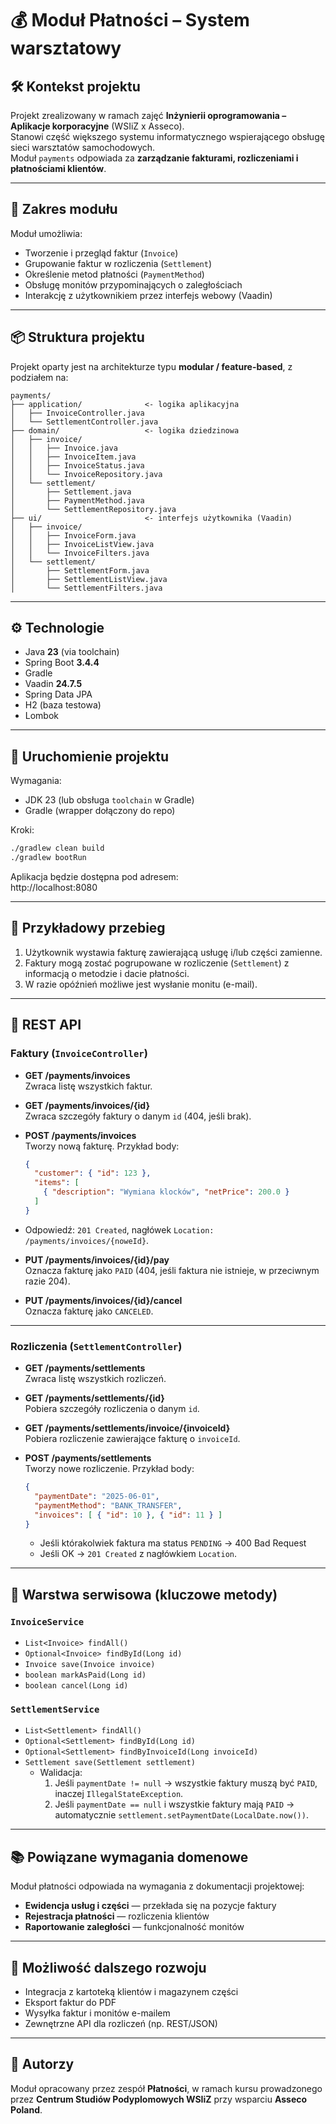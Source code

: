 # 💰 Moduł Płatności – System warsztatowy

## 🛠 Kontekst projektu

Projekt zrealizowany w ramach zajęć **Inżynierii oprogramowania – Aplikacje korporacyjne** (WSIiZ x Asseco).  
Stanowi część większego systemu informatycznego wspierającego obsługę sieci warsztatów samochodowych.  
Moduł `payments` odpowiada za **zarządzanie fakturami, rozliczeniami i płatnościami klientów**.

---

## 🎯 Zakres modułu

Moduł umożliwia:
- Tworzenie i przegląd faktur (`Invoice`)
- Grupowanie faktur w rozliczenia (`Settlement`)
- Określenie metod płatności (`PaymentMethod`)
- Obsługę monitów przypominających o zaległościach
- Interakcję z użytkownikiem przez interfejs webowy (Vaadin)

---

## 📦 Struktura projektu

Projekt oparty jest na architekturze typu **modular / feature-based**, z podziałem na:

```
payments/
├── application/              <- logika aplikacyjna
│   ├── InvoiceController.java
│   └── SettlementController.java
├── domain/                   <- logika dziedzinowa
│   ├── invoice/
│   │   ├── Invoice.java
│   │   ├── InvoiceItem.java
│   │   ├── InvoiceStatus.java
│   │   └── InvoiceRepository.java
│   └── settlement/
│       ├── Settlement.java
│       ├── PaymentMethod.java
│       └── SettlementRepository.java
├── ui/                       <- interfejs użytkownika (Vaadin)
│   ├── invoice/
│   │   ├── InvoiceForm.java
│   │   ├── InvoiceListView.java
│   │   └── InvoiceFilters.java
│   └── settlement/
│       ├── SettlementForm.java
│       ├── SettlementListView.java
│       └── SettlementFilters.java
```

---

## ⚙️ Technologie

- Java **23** (via toolchain)
- Spring Boot **3.4.4**
- Gradle
- Vaadin **24.7.5**
- Spring Data JPA
- H2 (baza testowa)
- Lombok

---

## 🧪 Uruchomienie projektu

Wymagania:
- JDK 23 (lub obsługa `toolchain` w Gradle)
- Gradle (wrapper dołączony do repo)

Kroki:

```bash
./gradlew clean build
./gradlew bootRun
```

Aplikacja będzie dostępna pod adresem:  
http://localhost:8080

---

## 🧾 Przykładowy przebieg

1. Użytkownik wystawia fakturę zawierającą usługę i/lub części zamienne.
2. Faktury mogą zostać pogrupowane w rozliczenie (`Settlement`) z informacją o metodzie i dacie płatności.
3. W razie opóźnień możliwe jest wysłanie monitu (e-mail).

---

## 📮 REST API

### Faktury (`InvoiceController`)

- **GET /payments/invoices**  
  Zwraca listę wszystkich faktur.

- **GET /payments/invoices/{id}**  
  Zwraca szczegóły faktury o danym `id` (404, jeśli brak).

- **POST /payments/invoices**  
  Tworzy nową fakturę. Przykład body:
  ```json
  {
    "customer": { "id": 123 },
    "items": [
      { "description": "Wymiana klocków", "netPrice": 200.0 }
    ]
  }
  ```
- Odpowiedź: `201 Created`, nagłówek `Location: /payments/invoices/{noweId}`.

- **PUT /payments/invoices/{id}/pay**  
  Oznacza fakturę jako `PAID` (404, jeśli faktura nie istnieje, w przeciwnym razie 204).

- **PUT /payments/invoices/{id}/cancel**  
  Oznacza fakturę jako `CANCELED`.

---

### Rozliczenia (`SettlementController`)

- **GET /payments/settlements**  
  Zwraca listę wszystkich rozliczeń.

- **GET /payments/settlements/{id}**  
  Pobiera szczegóły rozliczenia o danym `id`.

- **GET /payments/settlements/invoice/{invoiceId}**  
  Pobiera rozliczenie zawierające fakturę o `invoiceId`.

- **POST /payments/settlements**  
  Tworzy nowe rozliczenie. Przykład body:
  ```json
  {
    "paymentDate": "2025-06-01",
    "paymentMethod": "BANK_TRANSFER",
    "invoices": [ { "id": 10 }, { "id": 11 } ]
  }
  ```
  - Jeśli którakolwiek faktura ma status `PENDING` → 400 Bad Request  
  - Jeśli OK → `201 Created` z nagłówkiem `Location`.

---

## 🧠 Warstwa serwisowa (kluczowe metody)

### `InvoiceService`
- `List<Invoice> findAll()`
- `Optional<Invoice> findById(Long id)`
- `Invoice save(Invoice invoice)`
- `boolean markAsPaid(Long id)`
- `boolean cancel(Long id)`

### `SettlementService`
- `List<Settlement> findAll()`
- `Optional<Settlement> findById(Long id)`
- `Optional<Settlement> findByInvoiceId(Long invoiceId)`
- `Settlement save(Settlement settlement)`
  - Walidacja:  
    1. Jeśli `paymentDate != null` → wszystkie faktury muszą być `PAID`, inaczej `IllegalStateException`.  
    2. Jeśli `paymentDate == null` i wszystkie faktury mają `PAID` → automatycznie `settlement.setPaymentDate(LocalDate.now())`.

---

## 📚 Powiązane wymagania domenowe

Moduł płatności odpowiada na wymagania z dokumentacji projektowej:
- **Ewidencja usług i części** — przekłada się na pozycje faktury
- **Rejestracja płatności** — rozliczenia klientów
- **Raportowanie zaległości** — funkcjonalność monitów

---

## 🌱 Możliwość dalszego rozwoju

- Integracja z kartoteką klientów i magazynem części
- Eksport faktur do PDF
- Wysyłka faktur i monitów e-mailem
- Zewnętrzne API dla rozliczeń (np. REST/JSON)

---

## 👥 Autorzy

Moduł opracowany przez zespół **Płatności**, w ramach kursu prowadzonego przez **Centrum Studiów Podyplomowych WSIiZ**
przy wsparciu **Asseco Poland**.
